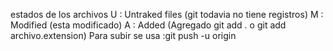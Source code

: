 estados de los archivos
U : Untraked files (git todavia no tiene registros)
M : Modified (esta modificado)
A : Added (Agregado git add . o git add archivo.extension)
Para subir se usa :git push -u origin

